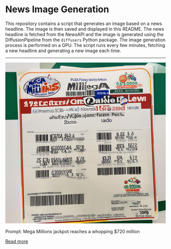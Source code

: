 # News Image Generation
This repository contains a script that generates an image based on a news headline. The image is then saved and displayed in this README.
The news headline is fetched from the NewsAPI and the image is generated using the DiffusionPipeline from the `diffusers` Python package. The image generation process is performed on a GPU.
The script runs every few minutes, fetching a new headline and generating a new image each time.

---

![Generated Image](image.png)

Prompt: Mega Millions jackpot reaches a whopping $720 million

[Read more](https://www.foxbusiness.com/markets/mega-millions-jackpot-climbs-640-million-seventh-largest)